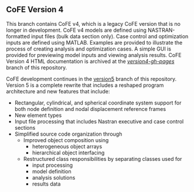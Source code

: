 ## CoFE Version 4 
This branch contains CoFE v4, which is a legacy CoFE version that is no longer in development. CoFE v4 models are defined using NASTRAN-formatted input files (bulk data section only). Case control and optimization inputs are defined using MATLAB. Examples are provided to illustrate the process of creating analysis and optimization cases. A simple GUI is provided for previewing model inputs and viewing analysis results.  CoFE Version 4 HTML documentation is archived at the [*version4-gh-pages*](https://github.com/vtpasquale/NASTRAN_CoFE/tree/version4-gh-pages) branch of this repository.

CoFE development continues in the [version5](https://github.com/vtpasquale/NASTRAN_CoFE/tree/version5) branch of this repository. Version 5 is a complete rewrite that includes a reshaped program architecture and new features that include:
* Rectangular, cylindrical, and spherical coordinate system support for both node definition and nodal displacement reference frames
* New element types
* Input file processing that includes Nastran executive and case control sections
* Simplified source code organization through 
    * Improved object composition using
        * heterogeneous object arrays
        * hierarchical object interfacing
    * Restructured class responsibilities by separating classes used for 
        * input processing
        * model definition
        * analysis solutions
        * results data
